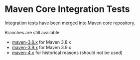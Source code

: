 <!---
Licensed to the Apache Software Foundation (ASF) under one
or more contributor license agreements.  See the NOTICE file
distributed with this work for additional information
regarding copyright ownership.  The ASF licenses this file
to you under the Apache License, Version 2.0 (the
"License"); you may not use this file except in compliance
with the License.  You may obtain a copy of the License at

  http://www.apache.org/licenses/LICENSE-2.0

Unless required by applicable law or agreed to in writing,
software distributed under the License is distributed on an
"AS IS" BASIS, WITHOUT WARRANTIES OR CONDITIONS OF ANY
KIND, either express or implied.  See the License for the
specific language governing permissions and limitations
under the License.
-->
Maven Core Integration Tests
========

Integration tests have been merged into Maven core repository.

Branches are still available:
* [maven-3.8.x](https://github.com/apache/maven-integration-testing/tree/maven-3.8.x) for Maven 3.8.x
* [maven-3.9.x](https://github.com/apache/maven-integration-testing/tree/maven-3.9.x) for Maven 3.9.x
* [maven-4.x](https://github.com/apache/maven-integration-testing/tree/maven-4.x) for historical reasons (should not be used)
